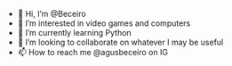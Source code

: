 - 👋 Hi, I’m @Beceiro
- 👀 I’m interested in video games and computers
- 🌱 I’m currently learning Python
- 💞️ I’m looking to collaborate on whatever I may be useful
- 📫 How to reach me @agusbeceiro on IG

<!---
Beceiro/Beceiro is a ✨ special ✨ repository because its `README.md` (this file) appears on your GitHub profile.
You can click the Preview link to take a look at your changes.
--->
